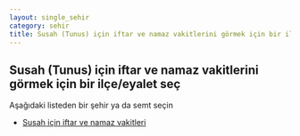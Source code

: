 ```yaml
---
layout: single_sehir
category: sehir
title: Susah (Tunus) için iftar ve namaz vakitlerini görmek için bir ilçe/eyalet seç
---
```



## Susah (Tunus) için iftar ve namaz vakitlerini görmek için bir ilçe/eyalet seç

Aşağıdaki listeden bir şehir ya da semt seçin


* [Susah için iftar ve namaz vakitleri](/iftar.html?sehir=Susah&ulke=Tunus&state=Susah)
